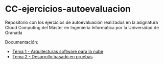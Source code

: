 # CC-ejercicios-autoevaluacion
Repositorio con los ejercicios de autoevaluación realizados en la asignatura Cloud Computing del Máster en Ingeniería Informática por la Universidad de Granada

Documentación:

* [Tema 1 - Arquitecturas software para la nube](https://github.com/januszewskimar/CC-ejercicios-autoevaluacion/blob/main/docs/tema-1.md)
* [Tema 2 - Desarrollo basado en pruebas](https://github.com/januszewskimar/CC-ejercicios-autoevaluacion/blob/main/docs/tema-2.md)

